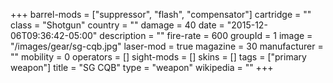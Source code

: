 +++
barrel-mods = ["suppressor", "flash", "compensator"]
cartridge = ""
class = "Shotgun"
country = ""
damage = 40
date = "2015-12-06T09:36:42-05:00"
description = ""
fire-rate = 600
groupId = 1
image = "/images/gear/sg-cqb.jpg"
laser-mod = true
magazine = 30
manufacturer = ""
mobility = 0
operators = []
sight-mods = []
skins = []
tags = ["primary weapon"]
title = "SG CQB"
type = "weapon"
wikipedia = ""
+++

